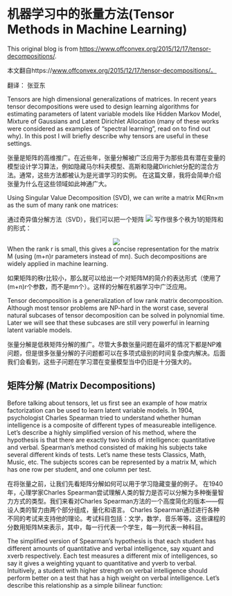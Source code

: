 # 机器学习中的张量方法(Tensor Methods in Machine Learning)

This original blog is from https://www.offconvex.org/2015/12/17/tensor-decompositions/.

本文翻自https://www.offconvex.org/2015/12/17/tensor-decompositions/。

翻译： 张亚东

Tensors are high dimensional generalizations of matrices.
In recent years tensor decompositions were used to design learning algorithms for estimating parameters of latent variable models like Hidden Markov Model, Mixture of Gaussians and Latent Dirichlet Allocation (many of these works were considered as examples of “spectral learning”, read on to find out why). 
In this post I will briefly describe why tensors are useful in these settings.

张量是矩阵的高维推广。在近些年，张量分解被广泛应用于为那些具有潜在变量的模型设计学习算法，例如隐藏马尔科夫模型、高斯和隐藏Dirichlet分配的混合方法。通常，这些方法都被认为是光谱学习的实例。
在这篇文章，我将会简单介绍张量为什么在这些领域如此神通广大。

Using Singular Value Decomposition (SVD), we can write a matrix M∈Rn×m as the sum of many rank one matrices:

通过奇异值分解方法（SVD），我们可以把一个矩阵 <img src="http://latex.codecogs.com/gif.latex?M%20\in%20R_{n%20\times%20m}" />  写作很多个秩为1的矩阵和的形式：
<div align=center>
<img src="http://latex.codecogs.com/gif.latex?M=\sum_{i=1}^{r}{\lambda_i\overrightarrow{u_i}\overrightarrow{v_i}^{T}}" />
</div>
When the rank r is small, this gives a concise representation for the matrix M (using (m+n)r parameters instead of mn). Such decompositions are widely applied in machine learning.

如果矩阵的秩r比较小，那么就可以给出一个对矩阵M的简介的表达形式（使用了(m+n)r个参数，而不是mn个）。这样的分解在机器学习中广泛应用。

Tensor decomposition is a generalization of low rank matrix decomposition. Although most tensor problems are NP-hard in the worst case, several natural subcases of tensor decomposition can be solved in polynomial time. Later we will see that these subcases are still very powerful in learning latent variable models.

张量分解是低秩矩阵分解的推广。尽管大多数张量问题在最坏的情况下都是NP难问题，但是很多张量分解的子问题都可以在多项式级别的时间复杂度内解决。后面我们会看到，这些子问题在学习潜在变量模型当中仍旧是十分强大的。

## 矩阵分解 (Matrix Decompositions)

Before talking about tensors, let us first see an example of how matrix factorization can be used to learn latent variable models. In 1904, psychologist Charles Spearman tried to understand whether human intelligence is a composite of different types of measureable intelligence. Let’s describe a highly simplified version of his method, where the hypothesis is that there are exactly two kinds of intelligence: quantitative and verbal. Spearman’s method consisted of making his subjects take several different kinds of tests. Let’s name these tests Classics, Math, Music, etc. The subjects scores can be represented by a matrix M, which has one row per student, and one column per test.

在将张量之前，让我们先看矩阵分解如何可以用于学习隐藏变量的例子。
在1940年，心理学家Charles Spearman尝试理解人类的智力是否可以分解为多种衡量智力方式的类型。我们来看对Charles Spearman方法的一个高度简化的版本——假设人类的智力由两个部分组成，量化和语言。
Charles Spearman通过进行各种不同的考试来支持他的理论。考试科目包括：文学，数学，音乐等等。这些课程的分数用矩阵M来表示，其中，每一行代表一个学生，每一列代表一种科目。

The simplified version of Spearman’s hypothesis is that each student has different amounts of quantitative and verbal intelligence, say xquant and xverb respectively. Each test measures a different mix of intelligences, so say it gives a weighting yquant to quantitative and yverb to verbal. Intuitively, a student with higher strength on verbal intelligence should perform better on a test that has a high weight on verbal intelligence. Let’s describe this relationship as a simple bilinear function:





